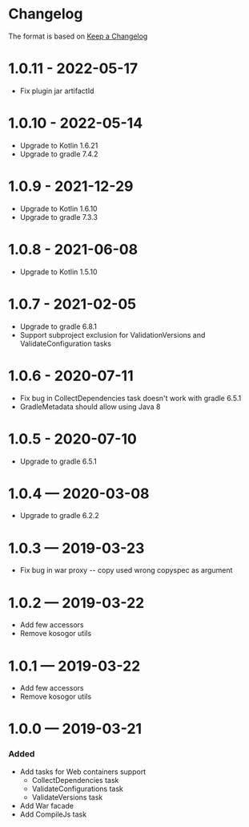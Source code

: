 # Changelog
The format is based on [Keep a Changelog](https://keepachangelog.com/en/1.0.0/)

# 1.0.11 - 2022-05-17
* Fix plugin jar artifactId

# 1.0.10 - 2022-05-14
* Upgrade to Kotlin 1.6.21
* Upgrade to gradle 7.4.2

# 1.0.9 - 2021-12-29
* Upgrade to Kotlin 1.6.10
* Upgrade to gradle 7.3.3

# 1.0.8 - 2021-06-08
* Upgrade to Kotlin 1.5.10

# 1.0.7 - 2021-02-05
* Upgrade to gradle 6.8.1
* Support subproject exclusion for ValidationVersions and ValidateConfiguration tasks

# 1.0.6 - 2020-07-11
* Fix bug in CollectDependencies task doesn't work with gradle 6.5.1
* GradleMetadata should allow using Java 8 

# 1.0.5 - 2020-07-10
* Upgrade to gradle 6.5.1

# 1.0.4 — 2020-03-08
* Upgrade to gradle 6.2.2

# 1.0.3 — 2019-03-23
* Fix bug in war proxy -- copy used wrong copyspec as argument

# 1.0.2 — 2019-03-22
* Add few accessors
* Remove kosogor utils

# 1.0.1 — 2019-03-22
* Add few accessors
* Remove kosogor utils

# 1.0.0 — 2019-03-21
### Added
* Add tasks for Web containers support
    * CollectDependencies task
    * ValidateConfigurations task
    * ValidateVersions task
* Add War facade
* Add CompileJs task
